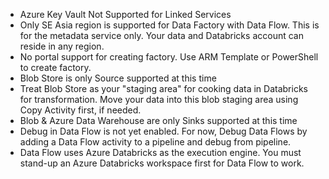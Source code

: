 * Azure Key Vault Not Supported for Linked Services
* Only SE Asia region is supported for Data Factory with Data Flow. This is for the metadata service only. Your data and Databricks account can reside in any region.
* No portal support for creating factory. Use ARM Template or PowerShell to create factory.
* Blob Store is only Source supported at this time
* Treat Blob Store as your "staging area" for cooking data in Databricks for transformation. Move your data into this blob staging area using Copy Activity first, if needed.
* Blob & Azure Data Warehouse are only Sinks supported at this time
* Debug in Data Flow is not yet enabled. For now, Debug Data Flows by adding a Data Flow activity to a pipeline and debug from pipeline.
* Data Flow uses Azure Databricks as the execution engine. You must stand-up an Azure Databricks workspace first for Data Flow to work.
